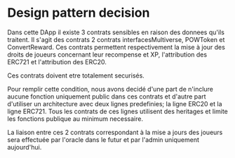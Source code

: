 # Design pattern decision

Dans cette DApp il existe 3 contrats sensibles en raison des donnees qu'ils traitent. Il s'agit des contrats 2 contrats interfacesMultiverse, POWToken et ConvertReward. 
Ces contrats permettent respectivement la mise à jour des droits de joueurs concernant leur recompense et XP, l'attribution des ERC721 et l'attribution des ERC20.

Ces contrats doivent etre totalement securisés. 

Pour remplir cette condition, nous avons decidé d'une part de n'inclure aucune fonction uniquement public dans ces contrats et d'autre part d'utiliser un architecture avec deux lignes predefinies; la ligne ERC20 et la ligne ERC721. 
Tous les contrats de ces lignes utilisent des heritages et limite les fonctions publique au minimum necessaire. 

La liaison entre ces 2 contrats correspondant à la mise a jours des joueurs sera effectuée par l'oracle dans le futur et par l'admin uniquement aujourd'hui. 

